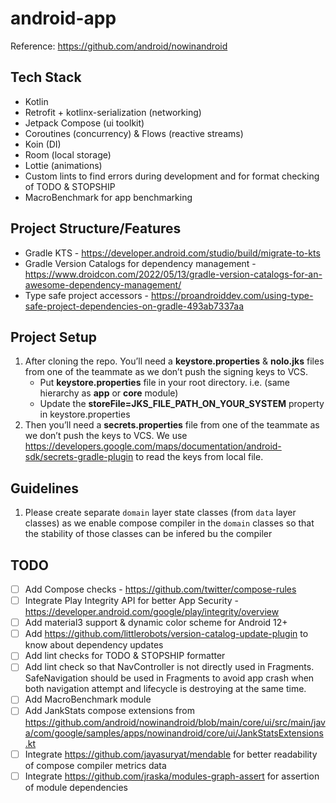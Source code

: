 # android-app

Reference: https://github.com/android/nowinandroid


## Tech Stack

- Kotlin
- Retrofit + kotlinx-serialization (networking)
- Jetpack Compose (ui toolkit)
- Coroutines (concurrency) & Flows (reactive streams)
- Koin (DI)
- Room (local storage)
- Lottie (animations)
- Custom lints to find errors during development and for format checking of TODO & STOPSHIP
- MacroBenchmark for app benchmarking


## Project Structure/Features

- Gradle KTS - https://developer.android.com/studio/build/migrate-to-kts
- Gradle Version Catalogs for dependency management - https://www.droidcon.com/2022/05/13/gradle-version-catalogs-for-an-awesome-dependency-management/
- Type safe project accessors - https://proandroiddev.com/using-type-safe-project-dependencies-on-gradle-493ab7337aa


## Project Setup

1. After cloning the repo. You’ll need a **keystore.properties** & **nolo.jks** files from one of the teammate as we don’t push the signing keys to VCS.
   - Put **keystore.properties** file in your root directory. i.e. (same hierarchy as **app** or **core** module)
   - Update the **storeFile=JKS_FILE_PATH_ON_YOUR_SYSTEM** property in keystore.properties
2. Then you’ll need a **secrets.properties** file from one of the teammate as we don’t push the keys to VCS. We use https://developers.google.com/maps/documentation/android-sdk/secrets-gradle-plugin to read the keys from local file.


## Guidelines

1. Please create separate `domain` layer state classes (from `data` layer classes) as we enable compose compiler in the `domain` classes so that the stability of those classes can be infered bu the compiler


## TODO

- [ ] Add Compose checks - https://github.com/twitter/compose-rules
- [ ] Integrate Play Integrity API for better App Security - https://developer.android.com/google/play/integrity/overview
- [ ] Add material3 support & dynamic color scheme for Android 12+
- [ ] Add https://github.com/littlerobots/version-catalog-update-plugin to know about dependency updates
- [ ] Add lint checks for TODO & STOPSHIP formatter
- [ ] Add lint check so that NavController is not directly used in Fragments. SafeNavigation should be used in Fragments to avoid app crash when both navigation attempt and lifecycle is destroying at the same time.
- [ ] Add MacroBenchmark module
- [ ] Add JankStats compose extensions from https://github.com/android/nowinandroid/blob/main/core/ui/src/main/java/com/google/samples/apps/nowinandroid/core/ui/JankStatsExtensions.kt
- [ ] Integrate https://github.com/jayasuryat/mendable for better readability of compose compiler metrics data
- [ ] Integrate https://github.com/jraska/modules-graph-assert for assertion of module dependencies
